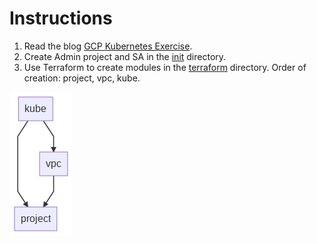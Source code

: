 # Instructions

1. Read the blog [GCP Kubernetes Exercise](https://www.karimarttila.fi/gcp/2020/11/28/gcp-kubernetes-exercise.html).
2. Create Admin project and SA in the [init](init) directory.
3. Use Terraform to create modules in the [terraform](terraform) directory. Order of creation: project, vpc, kube.

![dependencies](terraform/dependencies.png)
